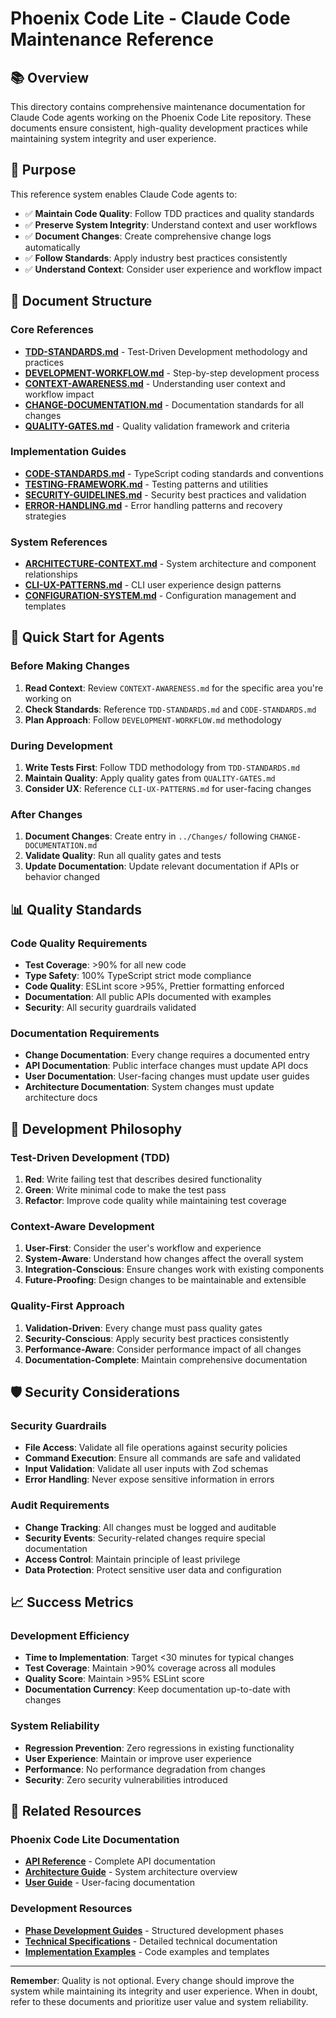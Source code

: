 # Phoenix Code Lite - Claude Code Maintenance Reference

## 📚 Overview

This directory contains comprehensive maintenance documentation for Claude Code agents working on the Phoenix Code Lite repository. These documents ensure consistent, high-quality development practices while maintaining system integrity and user experience.

## 🎯 Purpose

This reference system enables Claude Code agents to:

- ✅ **Maintain Code Quality**: Follow TDD practices and quality standards
- ✅ **Preserve System Integrity**: Understand context and user workflows
- ✅ **Document Changes**: Create comprehensive change logs automatically
- ✅ **Follow Standards**: Apply industry best practices consistently
- ✅ **Understand Context**: Consider user experience and workflow impact

## 📁 Document Structure

### Core References

- **[TDD-STANDARDS.md](./TDD-STANDARDS.md)** - Test-Driven Development methodology and practices
- **[DEVELOPMENT-WORKFLOW.md](./DEVELOPMENT-WORKFLOW.md)** - Step-by-step development process
- **[CONTEXT-AWARENESS.md](./CONTEXT-AWARENESS.md)** - Understanding user context and workflow impact
- **[CHANGE-DOCUMENTATION.md](./CHANGE-DOCUMENTATION.md)** - Documentation standards for all changes
- **[QUALITY-GATES.md](./QUALITY-GATES.md)** - Quality validation framework and criteria

### Implementation Guides

- **[CODE-STANDARDS.md](./CODE-STANDARDS.md)** - TypeScript coding standards and conventions
- **[TESTING-FRAMEWORK.md](./TESTING-FRAMEWORK.md)** - Testing patterns and utilities
- **[SECURITY-GUIDELINES.md](./SECURITY-GUIDELINES.md)** - Security best practices and validation
- **[ERROR-HANDLING.md](./ERROR-HANDLING.md)** - Error handling patterns and recovery strategies

### System References

- **[ARCHITECTURE-CONTEXT.md](./ARCHITECTURE-CONTEXT.md)** - System architecture and component relationships
- **[CLI-UX-PATTERNS.md](./CLI-UX-PATTERNS.md)** - CLI user experience design patterns
- **[CONFIGURATION-SYSTEM.md](./CONFIGURATION-SYSTEM.md)** - Configuration management and templates

## 🚀 Quick Start for Agents

### Before Making Changes

1. **Read Context**: Review `CONTEXT-AWARENESS.md` for the specific area you're working on
2. **Check Standards**: Reference `TDD-STANDARDS.md` and `CODE-STANDARDS.md`
3. **Plan Approach**: Follow `DEVELOPMENT-WORKFLOW.md` methodology

### During Development

1. **Write Tests First**: Follow TDD methodology from `TDD-STANDARDS.md`
2. **Maintain Quality**: Apply quality gates from `QUALITY-GATES.md`
3. **Consider UX**: Reference `CLI-UX-PATTERNS.md` for user-facing changes

### After Changes

1. **Document Changes**: Create entry in `../Changes/` following `CHANGE-DOCUMENTATION.md`
2. **Validate Quality**: Run all quality gates and tests
3. **Update Documentation**: Update relevant documentation if APIs or behavior changed

## 📊 Quality Standards

### Code Quality Requirements

- **Test Coverage**: >90% for all new code
- **Type Safety**: 100% TypeScript strict mode compliance
- **Code Quality**: ESLint score >95%, Prettier formatting enforced
- **Documentation**: All public APIs documented with examples
- **Security**: All security guardrails validated

### Documentation Requirements

- **Change Documentation**: Every change requires a documented entry
- **API Documentation**: Public interface changes must update API docs
- **User Documentation**: User-facing changes must update user guides
- **Architecture Documentation**: System changes must update architecture docs

## 🔄 Development Philosophy

### Test-Driven Development (TDD)

1. **Red**: Write failing test that describes desired functionality
2. **Green**: Write minimal code to make the test pass
3. **Refactor**: Improve code quality while maintaining test coverage

### Context-Aware Development

1. **User-First**: Consider the user's workflow and experience
2. **System-Aware**: Understand how changes affect the overall system
3. **Integration-Conscious**: Ensure changes work with existing components
4. **Future-Proofing**: Design changes to be maintainable and extensible

### Quality-First Approach

1. **Validation-Driven**: Every change must pass quality gates
2. **Security-Conscious**: Apply security best practices consistently
3. **Performance-Aware**: Consider performance impact of all changes
4. **Documentation-Complete**: Maintain comprehensive documentation

## 🛡️ Security Considerations

### Security Guardrails

- **File Access**: Validate all file operations against security policies
- **Command Execution**: Ensure all commands are safe and validated
- **Input Validation**: Validate all user inputs with Zod schemas
- **Error Handling**: Never expose sensitive information in errors

### Audit Requirements

- **Change Tracking**: All changes must be logged and auditable
- **Security Events**: Security-related changes require special documentation
- **Access Control**: Maintain principle of least privilege
- **Data Protection**: Protect sensitive user data and configuration

## 📈 Success Metrics

### Development Efficiency

- **Time to Implementation**: Target <30 minutes for typical changes
- **Test Coverage**: Maintain >90% coverage across all modules
- **Quality Score**: Maintain >95% ESLint score
- **Documentation Currency**: Keep documentation up-to-date with changes

### System Reliability

- **Regression Prevention**: Zero regressions in existing functionality
- **User Experience**: Maintain or improve user experience
- **Performance**: No performance degradation from changes
- **Security**: Zero security vulnerabilities introduced

## 🔗 Related Resources

### Phoenix Code Lite Documentation

- **[API Reference](../../phoenix-code-lite/docs/API-REFERENCE.md)** - Complete API documentation
- **[Architecture Guide](../../phoenix-code-lite/docs/PROJECT-INDEX.md)** - System architecture overview
- **[User Guide](../../phoenix-code-lite/docs/user-guide.md)** - User-facing documentation

### Development Resources

- **[Phase Development Guides](../07-Phoenix-Code-Lite-Dev/)** - Structured development phases
- **[Technical Specifications](../04-Technical-Reference/)** - Detailed technical documentation
- **[Implementation Examples](../05-Examples-and-Templates/)** - Code examples and templates

---

**Remember**: Quality is not optional. Every change should improve the system while maintaining its integrity and user experience. When in doubt, refer to these documents and prioritize user value and system reliability.
